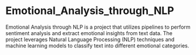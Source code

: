 # Emotional_Analysis_through_NLP
Emotional Analysis through NLP is a project that utilizes pipelines to perform sentiment analysis and extract emotional insights from text data. The project leverages Natural Language Processing (NLP) techniques and machine learning models to classify text into different emotional categories.
